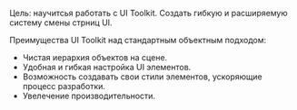 Цель: научитсья работать с UI Toolkit. Создать гибкую и расширяемую систему смены стрниц UI.

Преимущества UI Toolkit над стандартным объектным подходом:
- Чистая иерархия объектов на сцене.
- Удобная и гибкая настройка UI элементов.
- Возможность создавать свои стили элементов, ускоряющие процесс разработки.
- Увелечение производительности.
